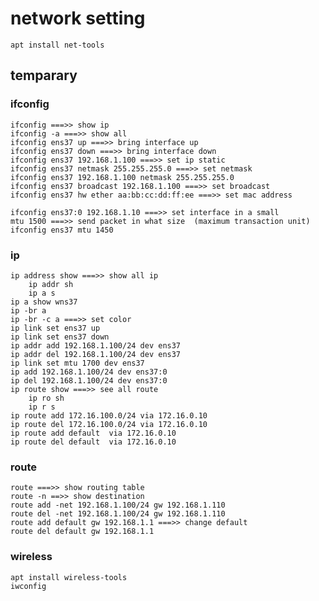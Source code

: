 # network setting
	apt install net-tools
	
## temparary
### ifconfig
	ifconfig ===>> show ip
	ifconfig -a ===>> show all 
	ifconfig ens37 up ===>> bring interface up
	ifconfig ens37 down ===>> bring interface down
	ifconfig ens37 192.168.1.100 ===>> set ip static
	ifconfig ens37 netmask 255.255.255.0 ===>> set netmask
	ifconfig ens37 192.168.1.100 netmask 255.255.255.0
	ifconfig ens37 broadcast 192.168.1.100 ===>> set broadcast
	ifconfig ens37 hw ether aa:bb:cc:dd:ff:ee ===>> set mac address
	
	ifconfig ens37:0 192.168.1.10 ===>> set interface in a small
	mtu 1500 ===>> send packet in what size  (maximum transaction unit)
	ifconfig ens37 mtu 1450
	
### ip	
	ip address show ===>> show all ip
		ip addr sh
		ip a s
	ip a show wns37
	ip -br a
	ip -br -c a ===>> set color
	ip link set ens37 up
	ip link set ens37 down
	ip addr add 192.168.1.100/24 dev ens37
	ip addr del 192.168.1.100/24 dev ens37
	ip link set mtu 1700 dev ens37
	ip add 192.168.1.100/24 dev ens37:0
	ip del 192.168.1.100/24 dev ens37:0
	ip route show ===>> see all route
		ip ro sh
		ip r s
	ip route add 172.16.100.0/24 via 172.16.0.10
	ip route del 172.16.100.0/24 via 172.16.0.10
	ip route add default  via 172.16.0.10
	ip route del default  via 172.16.0.10
	
### route
	route ===>> show routing table
	route -n ==>> show destination
	route add -net 192.168.1.100/24 gw 192.168.1.110
	route del -net 192.168.1.100/24 gw 192.168.1.110
	route add default gw 192.168.1.1 ===>> change default
	route del default gw 192.168.1.1
	
### wireless
	apt install wireless-tools
	iwconfig
	
	
	
	
	
	
	
	
	
	
	
	
	
	
	
	
	
	
	
	
	